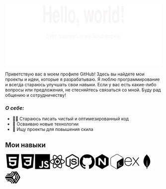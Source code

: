 <img height="200" width="850" src="https://github.com/Lugovskoy-Maxim/Lugovskoy-Maxim/blob/main/icon/Hello_World.svg" />
<!-- <img height="100" width="850" src="https://github.com/Lugovskoy-Maxim/Lugovskoy-Maxim/blob/main/icon/web-dev.svg" /> -->

Приветствую вас в моем профиле GitHub! Здесь вы найдете мои проекты и идеи, которые я разрабатываю. Я люблю программирование и всегда стараюсь улучшать свои навыки. Если у вас есть какие-либо вопросы или предложения, не стесняйтесь связаться со мной. Буду рад общению и сотрудничеству!

### ***О себе:***

* 👨‍💻 Стараюсь писать чистый и оптимезированный код
* 🚀 Осваиваю новые технологии
* 🔎 Ищу проекты для повышения скила
  
## Мои навыки

<img height="48" width="48" src="https://github.com/Lugovskoy-Maxim/Lugovskoy-Maxim/blob/main/icon/html5.svg" /><img height="48" width="48" src="https://github.com/Lugovskoy-Maxim/Lugovskoy-Maxim/blob/main/icon/css3.svg" /><img height="48" width="48" src="https://github.com/Lugovskoy-Maxim/Lugovskoy-Maxim/blob/main/icon/javascript.svg" /><img height="48" width="48" src="https://github.com/Lugovskoy-Maxim/Lugovskoy-Maxim/blob/main/icon/react.svg" /><img height="48" width="48" src="https://github.com/Lugovskoy-Maxim/Lugovskoy-Maxim/blob/main/icon/nodedotjs.svg" /><img height="48" width="48" src="https://github.com/Lugovskoy-Maxim/Lugovskoy-Maxim/blob/main/icon/github.svg" /><img height="48" width="48" src="https://github.com/Lugovskoy-Maxim/Lugovskoy-Maxim/blob/main/icon/nginx.svg" /><img height="48" width="48" src="https://github.com/Lugovskoy-Maxim/Lugovskoy-Maxim/blob/main/icon/gnubash.svg" /><img height="48" width="48" src="https://github.com/Lugovskoy-Maxim/Lugovskoy-Maxim/blob/main/icon/express.svg" /><img height="48" width="48" src="https://github.com/Lugovskoy-Maxim/Lugovskoy-Maxim/blob/main/icon/mongodb.svg" /><img height="48" width="48" src="https://github.com/Lugovskoy-Maxim/Lugovskoy-Maxim/blob/main/icon/pm2.svg" />
<!-- 
### В планах
- Next;
- Redux;
- TypeScript;
 -->

